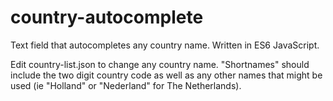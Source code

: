 # country-autocomplete
Text field that autocompletes any country name. Written in ES6 JavaScript.

Edit country-list.json to change any country name. "Shortnames" should include the two digit country code as well as any other names that might be used (ie "Holland" or "Nederland" for The Netherlands).
